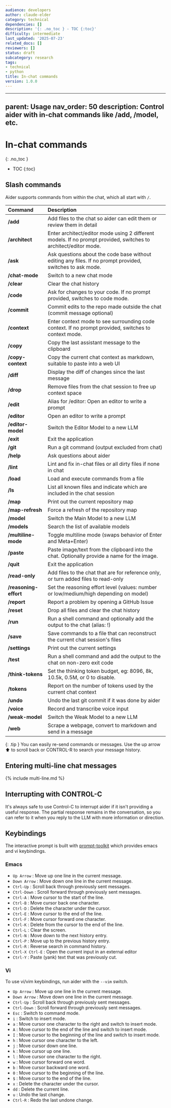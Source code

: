 ```yaml
---
audience: developers
author: claude-elder
category: technical
dependencies: []
description: '{: .no_toc } - TOC {:toc}'
difficulty: intermediate
last_updated: '2025-07-23'
related_docs: []
reviewers: []
status: draft
subcategory: research
tags:
- technical
- python
title: In-chat commands
version: 1.0.0
---
```


---
parent: Usage
nav_order: 50
description: Control aider with in-chat commands like /add, /model, etc.
---

# In-chat commands
{: .no_toc }

- TOC
{:toc}

## Slash commands

Aider supports commands from within the chat, which all start with `/`.

<!--[[[cog
from aider.commands import get_help_md
cog.out(get_help_md())
]]]-->

|Command|Description|
|:------|:----------|
| **/add** | Add files to the chat so aider can edit them or review them in detail |
| **/architect** | Enter architect/editor mode using 2 different models. If no prompt provided, switches to architect/editor mode. |
| **/ask** | Ask questions about the code base without editing any files. If no prompt provided, switches to ask mode. |
| **/chat-mode** | Switch to a new chat mode |
| **/clear** | Clear the chat history |
| **/code** | Ask for changes to your code. If no prompt provided, switches to code mode. |
| **/commit** | Commit edits to the repo made outside the chat (commit message optional) |
| **/context** | Enter context mode to see surrounding code context. If no prompt provided, switches to context mode. |
| **/copy** | Copy the last assistant message to the clipboard |
| **/copy-context** | Copy the current chat context as markdown, suitable to paste into a web UI |
| **/diff** | Display the diff of changes since the last message |
| **/drop** | Remove files from the chat session to free up context space |
| **/edit** | Alias for /editor: Open an editor to write a prompt |
| **/editor** | Open an editor to write a prompt |
| **/editor-model** | Switch the Editor Model to a new LLM |
| **/exit** | Exit the application |
| **/git** | Run a git command (output excluded from chat) |
| **/help** | Ask questions about aider |
| **/lint** | Lint and fix in-chat files or all dirty files if none in chat |
| **/load** | Load and execute commands from a file |
| **/ls** | List all known files and indicate which are included in the chat session |
| **/map** | Print out the current repository map |
| **/map-refresh** | Force a refresh of the repository map |
| **/model** | Switch the Main Model to a new LLM |
| **/models** | Search the list of available models |
| **/multiline-mode** | Toggle multiline mode (swaps behavior of Enter and Meta+Enter) |
| **/paste** | Paste image/text from the clipboard into the chat.        Optionally provide a name for the image. |
| **/quit** | Exit the application |
| **/read-only** | Add files to the chat that are for reference only, or turn added files to read-only |
| **/reasoning-effort** | Set the reasoning effort level (values: number or low/medium/high depending on model) |
| **/report** | Report a problem by opening a GitHub Issue |
| **/reset** | Drop all files and clear the chat history |
| **/run** | Run a shell command and optionally add the output to the chat (alias: !) |
| **/save** | Save commands to a file that can reconstruct the current chat session's files |
| **/settings** | Print out the current settings |
| **/test** | Run a shell command and add the output to the chat on non-zero exit code |
| **/think-tokens** | Set the thinking token budget, eg: 8096, 8k, 10.5k, 0.5M, or 0 to disable. |
| **/tokens** | Report on the number of tokens used by the current chat context |
| **/undo** | Undo the last git commit if it was done by aider |
| **/voice** | Record and transcribe voice input |
| **/weak-model** | Switch the Weak Model to a new LLM |
| **/web** | Scrape a webpage, convert to markdown and send in a message |

<!--[[[end]]]-->

{: .tip }
You can easily re-send commands or messages.
Use the up arrow ⬆ to scroll back
or CONTROL-R to search your message history.

## Entering multi-line chat messages

{% include multi-line.md %}

## Interrupting with CONTROL-C

It's always safe to use Control-C to interrupt aider if it isn't providing a useful response. The partial response remains in the conversation, so you can refer to it when you reply to the LLM with more information or direction.

## Keybindings

The interactive prompt is built with [prompt-toolkit](https://github.com/prompt-toolkit/python-prompt-toolkit) which provides emacs and vi keybindings. 

### Emacs

- `Up Arrow` : Move up one line in the current message.
- `Down Arrow` : Move down one line in the current message.
- `Ctrl-Up` : Scroll back through previously sent messages.
- `Ctrl-Down` : Scroll forward through previously sent messages.
- `Ctrl-A` : Move cursor to the start of the line.
- `Ctrl-B` : Move cursor back one character.
- `Ctrl-D` : Delete the character under the cursor.
- `Ctrl-E` : Move cursor to the end of the line.
- `Ctrl-F` : Move cursor forward one character.
- `Ctrl-K` : Delete from the cursor to the end of the line.
- `Ctrl-L` : Clear the screen.
- `Ctrl-N` : Move down to the next history entry.
- `Ctrl-P` : Move up to the previous history entry.
- `Ctrl-R` : Reverse search in command history.
- `Ctrl-X Ctrl-E` : Open the current input in an external editor
- `Ctrl-Y` : Paste (yank) text that was previously cut.


### Vi

To use vi/vim keybindings, run aider with the `--vim` switch.

- `Up Arrow` : Move up one line in the current message.
- `Down Arrow` : Move down one line in the current message.
- `Ctrl-Up` : Scroll back through previously sent messages.
- `Ctrl-Down` : Scroll forward through previously sent messages.
- `Esc` : Switch to command mode.
- `i` : Switch to insert mode.
- `a` : Move cursor one character to the right and switch to insert mode.
- `A` : Move cursor to the end of the line and switch to insert mode.
- `I` : Move cursor to the beginning of the line and switch to insert mode.
- `h` : Move cursor one character to the left.
- `j` : Move cursor down one line.
- `k` : Move cursor up one line.
- `l` : Move cursor one character to the right.
- `w` : Move cursor forward one word.
- `b` : Move cursor backward one word.
- `0` : Move cursor to the beginning of the line.
- `$` : Move cursor to the end of the line.
- `x` : Delete the character under the cursor.
- `dd` : Delete the current line.
- `u` : Undo the last change.
- `Ctrl-R` : Redo the last undone change.


